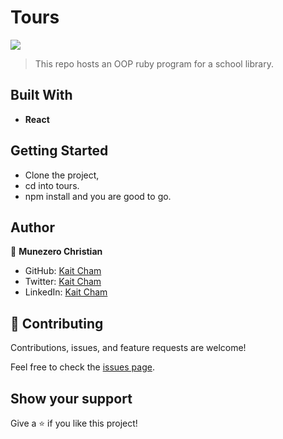 # Tours
![](https://img.shields.io/badge/Microverse-blueviolet)

> This repo hosts an OOP ruby program for a school library.

## Built With

- **React**


## Getting Started

- Clone the project,
- cd into tours.
- npm install and you are good to go.

## Author

👤 **Munezero Christian**

- GitHub: [Kait Cham](https://github.com/kaitcham)
- Twitter: [Kait Cham](https://twitter.com/kaitcham)
- LinkedIn: [Kait Cham](https://www.linkedin.com/in/kaitcham/)

## 🤝 Contributing

Contributions, issues, and feature requests are welcome!

Feel free to check the [issues page](https://github.com/kaitcham/school_library/issues).

## Show your support

Give a ⭐️ if you like this project!